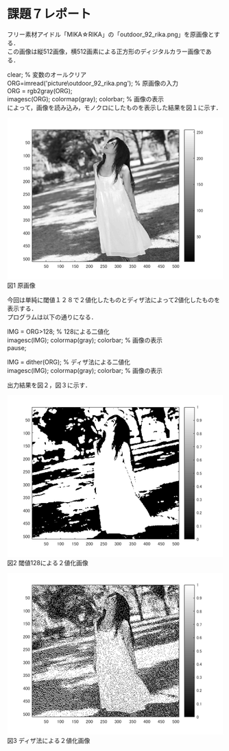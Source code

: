 # 課題７レポート

フリー素材アイドル「MIKA☆RIKA」の「outdoor_92_rika.png」を原画像とする．  
この画像は縦512画像，横512画素による正方形のディジタルカラー画像である．  

clear; % 変数のオールクリア  
ORG=imread('picture\outdoor_92_rika.png'); % 原画像の入力  
ORG = rgb2gray(ORG);  
imagesc(ORG); colormap(gray); colorbar; % 画像の表示  
によって，画像を読み込み，モノクロにしたものを表示した結果を図１に示す．

![原画像](https://github.com/KenTamari/lecture_image_processing/blob/master/picture/kadai6/img1.png?raw=true)  
図1 原画像


今回は単純に閾値１２８で２値化したものとディザ法によって2値化したものを表示する．  
プログラムは以下の通りになる．


IMG = ORG>128; % 128による二値化  
imagesc(IMG); colormap(gray); colorbar; % 画像の表示  
pause;  
  
IMG = dither(ORG); % ディザ法による二値化  
imagesc(IMG); colormap(gray); colorbar; % 画像の表示  


出力結果を図２，図３に示す．

![原画像](https://github.com/KenTamari/lecture_image_processing/blob/master/picture/kadai6/img2.png?raw=true)  
図2 閾値128による２値化画像


![原画像](https://github.com/KenTamari/lecture_image_processing/blob/master/picture/kadai6/img3.png?raw=true)  
図3 ディザ法による２値化画像

